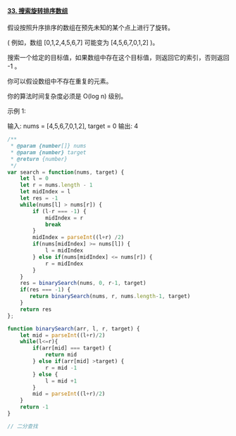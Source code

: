 #### [33. 搜索旋转排序数组](https://leetcode-cn.com/problems/search-in-rotated-sorted-array/)

假设按照升序排序的数组在预先未知的某个点上进行了旋转。

( 例如，数组 [0,1,2,4,5,6,7] 可能变为 [4,5,6,7,0,1,2] )。

搜索一个给定的目标值，如果数组中存在这个目标值，则返回它的索引，否则返回 -1 。

你可以假设数组中不存在重复的元素。

你的算法时间复杂度必须是 O(log n) 级别。

示例 1:

输入: nums = [4,5,6,7,0,1,2], target = 0
输出: 4



```javascript
/**
 * @param {number[]} nums
 * @param {number} target
 * @return {number}
 */
var search = function(nums, target) {
    let l = 0
    let r = nums.length - 1
    let midIndex = l
    let res = -1
    while(nums[l] > nums[r]) {
        if (l-r === -1) {
            midIndex = r
            break
        }
        midIndex = parseInt((l+r) /2)
        if(nums[midIndex] >= nums[l]) {
            l = midIndex
        } else if(nums[midIndex] <= nums[r]) {
            r = midIndex
        }
    }
    res = binarySearch(nums, 0, r-1, target)
    if(res === -1) {
       return binarySearch(nums, r, nums.length-1, target) 
    }
    return res
};

function binarySearch(arr, l, r, target) {
    let mid = parseInt((l+r)/2)
    while(l<=r){
        if(arr[mid] === target) {
            return mid
        } else if(arr[mid] >target) {
            r = mid -1
        } else {
            l = mid +1
        }
        mid = parseInt((l+r)/2)
    }
    return -1
}

// 二分查找
```

